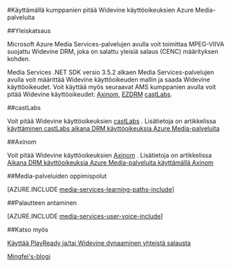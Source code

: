<properties 
    pageTitle="Käyttämällä kumppanien pitää Widevine käyttöoikeuksien Azure Media Services | Microsoft Azure" 
    description="Tässä artikkelissa kuvataan, miten voit Azure Media Services (AMS) aikana muodossa, joka on dynaamisesti salattu AMS PlayReady ja Widevine DRMs. PlayReady käyttöoikeuden tulee Media Services PlayReady käyttöoikeuspalvelimen ja Widevine käyttöoikeuden toimitetaan castLabs käyttöoikeuspalvelimen mukaan." 
    services="media-services" 
    documentationCenter="" 
    authors="Juliako" 
    manager="erikre" 
    editor=""/>

<tags 
    ms.service="media-services" 
    ms.workload="media" 
    ms.tgt_pltfrm="na" 
    ms.devlang="na" 
    ms.topic="article" 
    ms.date="09/26/2016"  
    ms.author="juliako"/>

#<a name="using-partners-to-deliver-widevine-licenses-to-azure-media-services"></a>Käyttämällä kumppanien pitää Widevine käyttöoikeuksien Azure Media-palveluita

##<a name="overview"></a>Yleiskatsaus

Microsoft Azure Media Services-palvelujen avulla voit toimittaa MPEG-VIIVA suojattu Widevine DRM, joka on salattu yleisiä salaus (CENC) määrityksen kohden.

Media Services .NET SDK versio 3.5.2 alkaen Media Services-palvelujen avulla voit määrittää Widevine käyttöoikeuden mallin ja saada Widevine käyttöoikeudet. Voit käyttää myös seuraavat AMS kumppanien avulla voit pitää Widevine käyttöoikeudet: [Axinom](http://www.axinom.com/press/ibc-axinom-drm-6/), [EZDRM](http://ezdrm.com/) [castLabs](http://castlabs.com/company/partners/azure/).

##<a name="castlabs"></a>castLabs

Voit pitää Widevine käyttöoikeuksien [castLabs](http://castlabs.com/company/partners/azure/) . Lisätietoja on artikkelissa [käyttäminen castLabs aikana DRM käyttöoikeuksia Azure Media-palveluita](media-services-castlabs-integration.md)

##<a name="axinom"></a>Axinom

Voit pitää Widevine käyttöoikeuksien [Axinom](http://www.axinom.com/press/ibc-axinom-drm-6/) . Lisätietoja on artikkelissa [Aikana DRM käyttöoikeuksia Azure Media-palveluita käyttämällä Axinom](media-services-axinom-integration.md)


##<a name="media-services-learning-paths"></a>Media-palveluiden oppimispolut

[AZURE.INCLUDE [media-services-learning-paths-include](../../includes/media-services-learning-paths-include.md)]

##<a name="provide-feedback"></a>Palautteen antaminen

[AZURE.INCLUDE [media-services-user-voice-include](../../includes/media-services-user-voice-include.md)]

##<a name="see-also"></a>Katso myös

[Käyttää PlayReady ja/tai Widevine dynaaminen yhteistä salausta](media-services-protect-with-drm.md)

[Mingfei's-blogi](https://azure.microsoft.com/blog/azure-media-services-adds-google-widevine-packaging-for-delivering-multi-drm-stream/)

